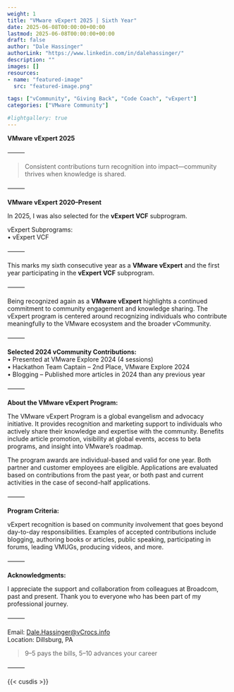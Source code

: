 ```yaml
---
weight: 1
title: "VMware vExpert 2025 | Sixth Year"
date: 2025-06-08T00:00:00+00:00
lastmod: 2025-06-08T00:00:00+00:00
draft: false
author: "Dale Hassinger"
authorLink: "https://www.linkedin.com/in/dalehassinger/"
description: ""
images: []
resources:
- name: "featured-image"
  src: "featured-image.png"

tags: ["vCommunity", "Giving Back", "Code Coach", "vExpert"]
categories: ["VMware Community"]

#lightgallery: true
---
```


**VMware vExpert 2025**

<!--more-->

⸻

>Consistent contributions turn recognition into impact—community thrives when knowledge is shared.

⸻

**VMware vExpert 2020–Present**

In 2025, I was also selected for the **vExpert VCF** subprogram.

vExpert Subprograms:  
•	vExpert VCF

⸻

This marks my sixth consecutive year as a **VMware vExpert** and the first year participating in the **vExpert VCF** subprogram.

⸻

Being recognized again as a **VMware vExpert** highlights a continued commitment to community engagement and knowledge sharing. The vExpert program is centered around recognizing individuals who contribute meaningfully to the VMware ecosystem and the broader vCommunity.

⸻

**Selected 2024 vCommunity Contributions:**  
•	Presented at VMware Explore 2024 (4 sessions)  
•	Hackathon Team Captain – 2nd Place, VMware Explore 2024  
•	Blogging – Published more articles in 2024 than any previous year  

⸻

**About the VMware vExpert Program:**

The VMware vExpert Program is a global evangelism and advocacy initiative. It provides recognition and marketing support to individuals who actively share their knowledge and expertise with the community. Benefits include article promotion, visibility at global events, access to beta programs, and insight into VMware’s roadmap.

The program awards are individual-based and valid for one year. Both partner and customer employees are eligible. Applications are evaluated based on contributions from the past year, or both past and current activities in the case of second-half applications.

⸻

**Program Criteria:**  

vExpert recognition is based on community involvement that goes beyond day-to-day responsibilities. Examples of accepted contributions include blogging, authoring books or articles, public speaking, participating in forums, leading VMUGs, producing videos, and more.

⸻

**Acknowledgments:**  

I appreciate the support and collaboration from colleagues at Broadcom, past and present. Thank you to everyone who has been part of my professional journey.

⸻

Email: Dale.Hassinger@vCrocs.info  
Location: Dillsburg, PA  

>9–5 pays the bills, 5–10 advances your career  

⸻

{{< cusdis >}}